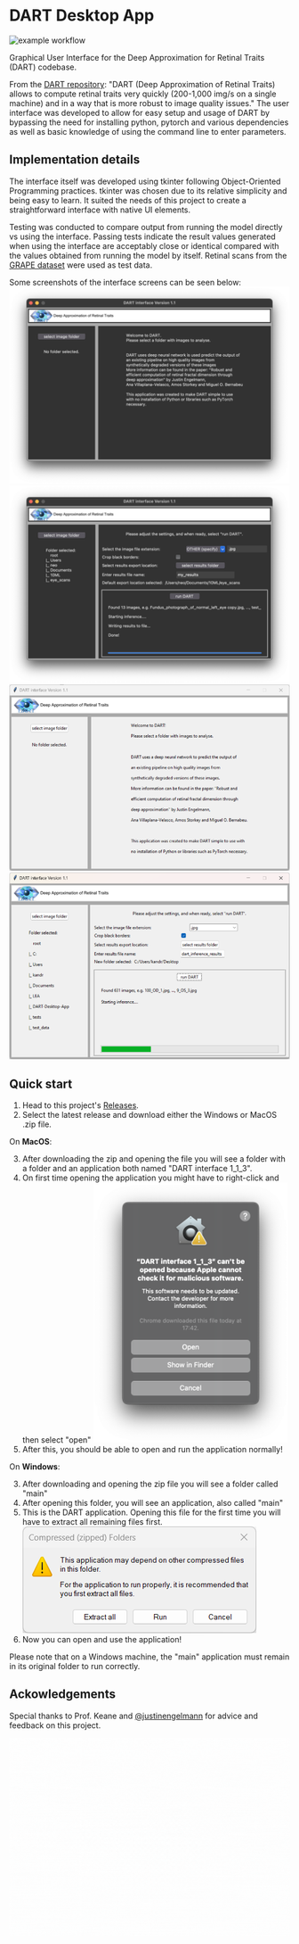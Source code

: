 # DART Desktop App  
  
![example workflow](https://github.com/eazXneo/DART-Desktop-App/actions/workflows/python-app.yml/badge.svg)  
  
Graphical User Interface for the Deep Approximation for Retinal Traits (DART) codebase. 

From the [DART repository](https://github.com/justinengelmann/DART_retinal_fractal_dimension): "DART (Deep Approximation of Retinal Traits) allows to compute retinal traits very quickly (200-1,000 img/s on a single machine) and in a way that is more robust to image quality issues." The user interface was developed to allow for easy setup and usage of DART by bypassing the need for installing python, pytorch and various dependencies as well as basic knowledge of using the command line to enter parameters.

## Implementation details 
The interface itself was developed using tkinter following Object-Oriented Programming practices. tkinter was chosen due to its relative simplicity and being easy to learn. It suited the needs of this project to create a straightforward interface with native UI elements.

Testing was conducted to compare output from running the model directly vs using the interface. Passing tests indicate the result values generated when using the interface are acceptably close or identical compared with the values obtained from running the model by itself. Retinal scans from the [GRAPE dataset](https://springernature.figshare.com/articles/dataset/GRAPE_dataset_CFPs/23575926?backTo=%2Fcollections%2FGRAPE_A_multi-modal_glaucoma_dataset_of_follow-up_visual_field_and_fundus_images_for_glaucoma_management%2F6406319&file=41358156) were used as test data.

Some screenshots of the interface screens can be seen below:
![welcome screen](.github/art/welcome.png)
![basic run using DART Desktop app](.github/art/basic_run.png)
![welcome screen windows](.github/art/windows_welcome.png)
![basic run using DART Desktop app windows](.github/art/windows_run1.png)

## Quick start

1. Head to this project's [Releases](https://github.com/eazXneo/DART-Desktop-App/releases).
2. Select the latest release and download either the Windows or MacOS .zip file.

On **MacOS**:

3. After downloading the zip and opening the file you will see a folder with a folder and an application both named "DART interface 1_1_3".
4. On first time opening the application you might have to right-click and then select "open" <img src=".github/art/warning_mac.png" width="350">
5. After this, you should be able to open and run the application normally!

On **Windows**:

3. After downloading and opening the zip file you will see a folder called "main"
4. After opening this folder, you will see an application, also called "main"
5. This is the DART application. Opening this file for the first time you will have to extract all remaining files first. ![Windows run first time](.github/art/first%20time%20extracting%20files%20on%20Windows.png)
6. Now you can open and use the application!

Please note that on a Windows machine, the "main" application must remain in its original folder to run correctly.

## Ackowledgements
Special thanks to Prof. Keane and [@justinengelmann](https://github.com/justinengelmann) for advice and feedback on this project.

![basic run using DART Desktop app](.github/art/splash_screen.gif)
